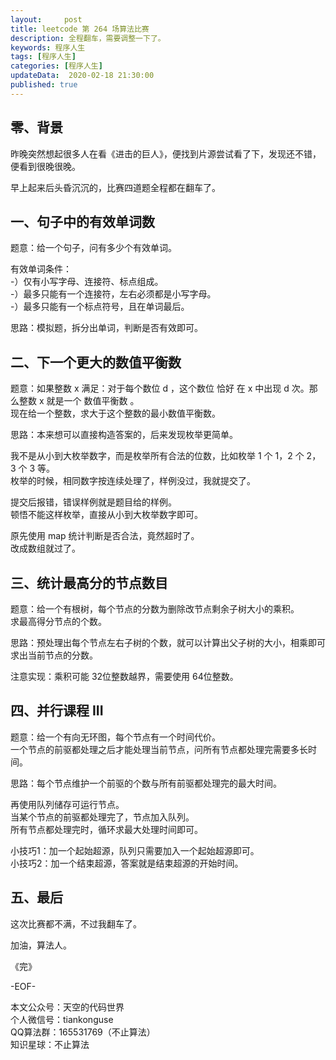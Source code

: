 ```yaml
---   
layout:     post  
title: leetcode 第 264 场算法比赛  
description: 全程翻车，需要调整一下了。     
keywords: 程序人生  
tags: [程序人生]    
categories: [程序人生]  
updateData:  2020-02-18 21:30:00  
published: true  
---  
```



## 零、背景  


昨晚突然想起很多人在看《进击的巨人》，便找到片源尝试看了下，发现还不错，便看到很晚很晚。  


早上起来后头昏沉沉的，比赛四道题全程都在翻车了。  



## 一、句子中的有效单词数  


题意：给一个句子，问有多少个有效单词。  


有效单词条件：  
-）仅有小写字母、连接符、标点组成。  
-）最多只能有一个连接符，左右必须都是小写字母。  
-）最多只能有一个标点符号，且在单词最后。  



思路：模拟题，拆分出单词，判断是否有效即可。  



## 二、下一个更大的数值平衡数  


题意：如果整数  x 满足：对于每个数位 d ，这个数位 恰好 在 x 中出现 d 次。那么整数 x 就是一个 数值平衡数 。    
现在给一个整数，求大于这个整数的最小数值平衡数。  


思路：本来想可以直接构造答案的，后来发现枚举更简单。  


我不是从小到大枚举数字，而是枚举所有合法的位数，比如枚举 1 个 1，2 个 2，3 个 3 等。  
枚举的时候，相同数字按连续处理了，样例没过，我就提交了。  


提交后报错，错误样例就是题目给的样例。  
顿悟不能这样枚举，直接从小到大枚举数字即可。  


原先使用 map 统计判断是否合法，竟然超时了。  
改成数组就过了。  


## 三、统计最高分的节点数目  


题意：给一个有根树，每个节点的分数为删除改节点剩余子树大小的乘积。  
求最高得分节点的个数。  


思路：预处理出每个节点左右子树的个数，就可以计算出父子树的大小，相乘即可求出当前节点的分数。  


注意实现：乘积可能 32位整数越界，需要使用 64位整数。  


## 四、并行课程 III  

题意：给一个有向无环图，每个节点有一个时间代价。  
一个节点的前驱都处理之后才能处理当前节点，问所有节点都处理完需要多长时间。  


思路：每个节点维护一个前驱的个数与所有前驱都处理完的最大时间。  


再使用队列储存可运行节点。  
当某个节点的前驱都处理完了，节点加入队列。  
所有节点都处理完时，循环求最大处理时间即可。  


小技巧1：加一个起始超源，队列只需要加入一个起始超源即可。  
小技巧2：加一个结束超源，答案就是结束超源的开始时间。  


## 五、最后  


这次比赛都不满，不过我翻车了。  




加油，算法人。  


《完》  


-EOF-  



本文公众号：天空的代码世界  
个人微信号：tiankonguse  
QQ算法群：165531769（不止算法）  
知识星球：不止算法  

